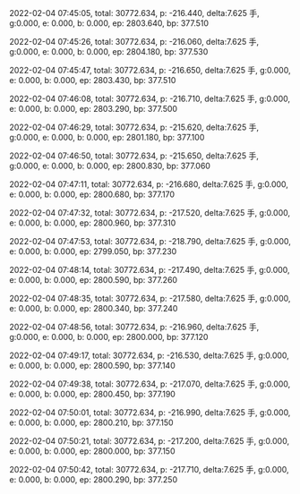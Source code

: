 2022-02-04 07:45:05, total: 30772.634, p: -216.440, delta:7.625 手, g:0.000, e: 0.000, b: 0.000, ep: 2803.640, bp: 377.510

2022-02-04 07:45:26, total: 30772.634, p: -216.060, delta:7.625 手, g:0.000, e: 0.000, b: 0.000, ep: 2804.180, bp: 377.530

2022-02-04 07:45:47, total: 30772.634, p: -216.650, delta:7.625 手, g:0.000, e: 0.000, b: 0.000, ep: 2803.430, bp: 377.510

2022-02-04 07:46:08, total: 30772.634, p: -216.710, delta:7.625 手, g:0.000, e: 0.000, b: 0.000, ep: 2803.290, bp: 377.500

2022-02-04 07:46:29, total: 30772.634, p: -215.620, delta:7.625 手, g:0.000, e: 0.000, b: 0.000, ep: 2801.180, bp: 377.100

2022-02-04 07:46:50, total: 30772.634, p: -215.650, delta:7.625 手, g:0.000, e: 0.000, b: 0.000, ep: 2800.830, bp: 377.060

2022-02-04 07:47:11, total: 30772.634, p: -216.680, delta:7.625 手, g:0.000, e: 0.000, b: 0.000, ep: 2800.680, bp: 377.170

2022-02-04 07:47:32, total: 30772.634, p: -217.520, delta:7.625 手, g:0.000, e: 0.000, b: 0.000, ep: 2800.960, bp: 377.310

2022-02-04 07:47:53, total: 30772.634, p: -218.790, delta:7.625 手, g:0.000, e: 0.000, b: 0.000, ep: 2799.050, bp: 377.230

2022-02-04 07:48:14, total: 30772.634, p: -217.490, delta:7.625 手, g:0.000, e: 0.000, b: 0.000, ep: 2800.590, bp: 377.260

2022-02-04 07:48:35, total: 30772.634, p: -217.580, delta:7.625 手, g:0.000, e: 0.000, b: 0.000, ep: 2800.340, bp: 377.240

2022-02-04 07:48:56, total: 30772.634, p: -216.960, delta:7.625 手, g:0.000, e: 0.000, b: 0.000, ep: 2800.000, bp: 377.120

2022-02-04 07:49:17, total: 30772.634, p: -216.530, delta:7.625 手, g:0.000, e: 0.000, b: 0.000, ep: 2800.590, bp: 377.140

2022-02-04 07:49:38, total: 30772.634, p: -217.070, delta:7.625 手, g:0.000, e: 0.000, b: 0.000, ep: 2800.450, bp: 377.190

2022-02-04 07:50:01, total: 30772.634, p: -216.990, delta:7.625 手, g:0.000, e: 0.000, b: 0.000, ep: 2800.210, bp: 377.150

2022-02-04 07:50:21, total: 30772.634, p: -217.200, delta:7.625 手, g:0.000, e: 0.000, b: 0.000, ep: 2800.000, bp: 377.150

2022-02-04 07:50:42, total: 30772.634, p: -217.710, delta:7.625 手, g:0.000, e: 0.000, b: 0.000, ep: 2800.290, bp: 377.250